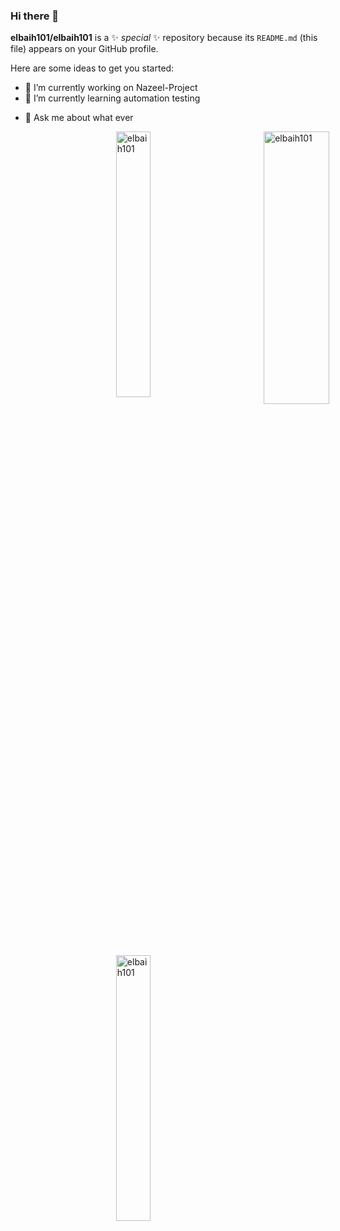 ### Hi there 👋


**elbaih101/elbaih101** is a ✨ _special_ ✨ repository because its `README.md` (this file) appears on your GitHub profile.

Here are some ideas to get you started:

- 🔭 I’m currently working on Nazeel-Project
- 🌱 I’m currently learning automation testing
<!--- 👯 I’m looking to collaborate on ...-->
<!-- - 🤔 I’m looking for help with ... -->
- 💬 Ask me about what ever
<!-- - 📫 How to reach me: ...
- 😄 Pronouns: ...
- ⚡ Fun fact: ...-->

<p><img style="display: block; 
              position:absolute;
              right:10px;
              bottom: 10px 
           margin-left: auto;
           margin-right: auto;
           width: 33%;" src="https://github-readme-stats.vercel.app/api/top-langs?username=elbaih101&show_icons=true&locale=en&layout=compact" alt="elbaih101" /></p>

<p><img style="display: block; 
           margin-left: auto;
           margin-right: auto;
           width: 33%;" src="https://github-readme-streak-stats.herokuapp.com/?user=elbaih101&" alt="elbaih101" /></p>
<p>&nbsp;<img style="display: block; 
           margin-left: auto;
           margin-right: auto;
           width: 33%;" src="https://github-readme-stats.vercel.app/api?username=elbaih101&show_icons=true&locale=en" alt="elbaih101" /></p>
